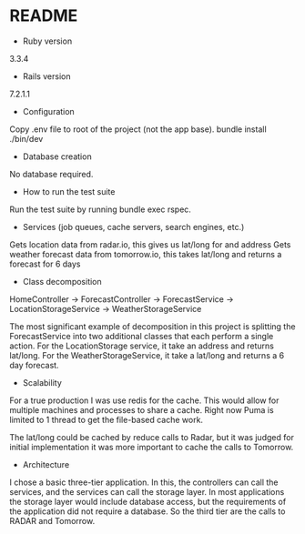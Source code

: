 # README

* Ruby version

3.3.4

* Rails version

7.2.1.1

* Configuration

Copy .env file to root of the project (not the app base).
bundle install
./bin/dev

* Database creation

No database required.

* How to run the test suite

Run the test suite by running bundle exec rspec.

* Services (job queues, cache servers, search engines, etc.)

Gets location data from radar.io, this gives us lat/long for and address
Gets weather forecast data from tomorrow.io, this takes lat/long and returns a forecast for 6 days

* Class decomposition

HomeController -> ForecastController -> ForecastService -> LocationStorageService
                                                        -> WeatherStorageService

The most significant example of decomposition in this project is splitting the ForecastService into 
two additional classes that each perform a single action. For the LocationStorage service, it take an 
address and returns lat/long. For the WeatherStorageService, it take a lat/long and returns a 6 day 
forecast.

* Scalability

For a true production I was use redis for the cache. This would allow for multiple machines and 
processes to share a cache. Right now Puma is limited to 1 thread to get the file-based cache
work.

The lat/long could be cached by reduce calls to Radar, but it was judged for initial implementation
it was more important to cache the calls to Tomorrow.

* Architecture

I chose a basic three-tier application. In this, the controllers can call the services, and the services
can call the storage layer. In most applications the storage layer would include database access, but
the requirements of the application did not require a database. So the third tier are the calls to 
RADAR and Tomorrow.